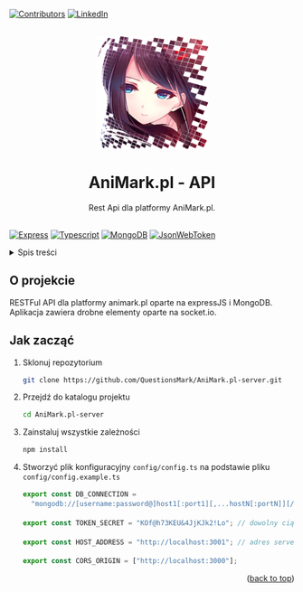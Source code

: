<div id="top"></div>

[![Contributors][contributors-shield]][contributors-url]
[![LinkedIn][linkedin-shield]][linkedin-url]

<br />
<div align="center">
  <a href="https://animark.pl">
    <img src="./readme/logo.jpg" alt="AniMark.pl Logo" width="200" height="200">
  </a>

<h1 align="center">AniMark.pl - API</h1>
  <p align="center">
    Rest Api dla platformy AniMark.pl.
    <br />
    <br />
  </p>
</div>

[![Express][express]][express-url]
[![Typescript][typescript]][typescript-url]
[![MongoDB][mongodb]][mongodb-url]
[![JsonWebToken][jsonwebtoken]][jsonwebtoken-url]

<details>
  <summary>Spis treści</summary>
  <ol>
    <li>
      <a href="#o-projekcie">O projekcie</a>
    </li>
    <li>
      <a href="#jak-zacząć">Jak zacząć</a>
    </li>
  </ol>
</details>

## O projekcie

RESTFul API dla platformy animark.pl oparte na expressJS i MongoDB. Aplikacja zawiera drobne elementy oparte na socket.io.

## Jak zacząć

1. Sklonuj repozytorium
   ```sh
   git clone https://github.com/QuestionsMark/AniMark.pl-server.git
   ```
2. Przejdź do katalogu projektu
   ```sh
   cd AniMark.pl-server
   ```
3. Zainstaluj wszystkie zależności
   ```sh
   npm install
   ```
4. Stworzyć plik konfiguracyjny `config/config.ts` na podstawie pliku `config/config.example.ts`

   ```js
   export const DB_CONNECTION =
     "mongodb://[username:password@]host1[:port1][,...hostN[:portN]][/[defaultauthdb][?options]]"; // link połączenia do bazy danych MongoDB

   export const TOKEN_SECRET = "KOf@h73KEU&4JjKJk2!Lo"; // dowolny ciąg znaków, mozna zostawić tak jak jest

   export const HOST_ADDRESS = "http://localhost:3001"; // adres servera bez slasha na końcu!!!

   export const CORS_ORIGIN = ["http://localhost:3000"];
   ```

   <p align="right">(<a href="#top">back to top</a>)</p>

[animark-url]: https://animark.pl
[contributors-shield]: https://img.shields.io/github/contributors/QuestionsMark/AniMark.pl-client.svg?style=for-the-badge
[contributors-url]: https://github.com/QuestionsMark/AniMark.pl-client/graphs/contributors
[linkedin-shield]: https://img.shields.io/badge/-LinkedIn-black.svg?style=for-the-badge&logo=linkedin&colorB=555
[linkedin-url]: https://www.linkedin.com/in/s%C5%82awomir-dziurman-75464b205/
[typescript]: https://img.shields.io/badge/typescript-20232A?style=for-the-badge&logo=typescript&logoColor=3178c6
[typescript-url]: https://www.typescriptlang.org/
[express]: https://img.shields.io/badge/Express.js-404D59?style=for-the-badge
[express-url]: https://www.npmjs.com/package/express
[mongodb]: https://img.shields.io/badge/MongoDB-4EA94B?style=for-the-badge&logo=mongodb&logoColor=white
[mongodb-url]: https://www.mongodb.com/
[jsonwebtoken]: https://img.shields.io/badge/json%20web%20tokens-323330?style=for-the-badge&logo=json-web-tokens&logoColor=pink
[jsonwebtoken-url]: https://www.npmjs.com/package/jsonwebtoken
